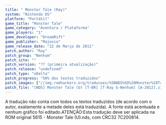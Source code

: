 ```yaml
---
title: " Monster Tale (Ray)"
system: "Nintendo DS"
platform: "Portátil"
game_title: "Monster Tale"
game_category: "Aventura / Plataforma"
game_players: "1"
game_developer: "DreamRift"
game_publisher: "Majesco"
game_release_date: "22 de Março de 2011"
patch_author: "Ray"
patch_group: "Nenhum"
patch_site: ""
patch_version: "?? (primeira atualização)"
patch_release: "undefined"
patch_type: "xDelta"
patch_progress: "50% dos textos traduzidos"
patch_images: ["//img.romhackers.org/traducoes/%5BNDS%5D%20Monster%20Tale%20-%20Ray%20-%201.png","//img.romhackers.org/traducoes/%5BNDS%5D%20Monster%20Tale%20-%20Ray%20-%202.png","//img.romhackers.org/traducoes/%5BNDS%5D%20Monster%20Tale%20-%20Ray%20-%203.png"]
patch_file: "[NDS] Monster Tale (U) [T-BR] [T-Ray G-Nenhum] [A-2012].zip"
---
```

A tradução não conta com todos os textos traduzidos (de acordo com o autor, exatamente a metade deles está traduzida). A fonte está acentuada e nenhum gráfico foi editado.ATENÇÃO:Esta tradução deve ser aplicada na ROM original 5615 - Monster Tale (U).nds, com CRC32 7C200814.
